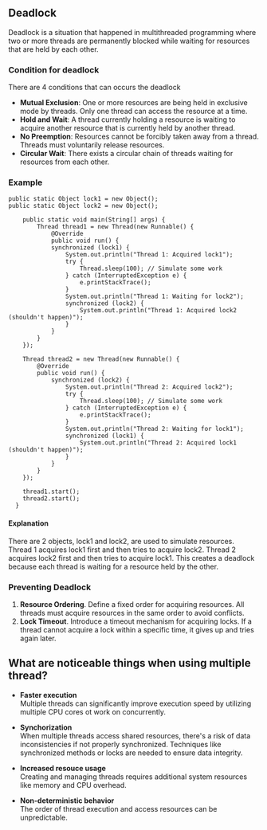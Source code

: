 <h2>Deadlock</h2>

Deadlock is a situation that happened in multithreaded programming where two or more threads are permanently blocked while waiting for resources that are held by each other.

### Condition for deadlock
There are 4 conditions that can occurs the deadlock
- <b>Mutual Exclusion</b>: One or more resources are being held in exclusive mode by threads. Only one thread can access the resource at a time.
- <b>Hold and Wait</b>: A thread currently holding a resource is waiting to acquire another resource that is currently held by another thread.
- <b>No Preemption</b>: Resources cannot be forcibly taken away from a thread. Threads must voluntarily release resources.
- <b>Circular Wait</b>: There exists a circular chain of threads waiting for resources from each other.

### Example
```
public static Object lock1 = new Object();
public static Object lock2 = new Object();

    public static void main(String[] args) {
        Thread thread1 = new Thread(new Runnable() {
            @Override
            public void run() {
            synchronized (lock1) {
                System.out.println("Thread 1: Acquired lock1");
                try {
                    Thread.sleep(100); // Simulate some work
                } catch (InterruptedException e) {
                    e.printStackTrace();
                }
                System.out.println("Thread 1: Waiting for lock2");
                synchronized (lock2) {
                    System.out.println("Thread 1: Acquired lock2 (shouldn't happen)");
                }
            }
        }
    });

    Thread thread2 = new Thread(new Runnable() {
        @Override
        public void run() {
            synchronized (lock2) {
                System.out.println("Thread 2: Acquired lock2");
                try {
                    Thread.sleep(100); // Simulate some work
                } catch (InterruptedException e) {
                    e.printStackTrace();
                }
                System.out.println("Thread 2: Waiting for lock1");
                synchronized (lock1) {
                    System.out.println("Thread 2: Acquired lock1 (shouldn't happen)");
                }
            }
        }
    });

    thread1.start();
    thread2.start();
  }
```

#### Explanation
There are 2 objects, lock1 and lock2, are used to simulate resources. Thread 1 acquires lock1 first and then tries to acquire lock2. Thread 2 acquires lock2 first and then tries to acquire lock1. This creates a deadlock because each thread is waiting for a resource held by the other.

### Preventing Deadlock
1. <b>Resource Ordering</b>. Define a fixed order for acquiring resources. All threads must acquire resources in the same order to avoid conflicts.
2. <b>Lock Timeout</b>. Introduce a timeout mechanism for acquiring locks. If a thread cannot acquire a lock within a specific time, it gives up and tries again later.

<h2>What are noticeable things when using multiple thread?</h2>

- <b>Faster execution</b><br>
Multiple threads can significantly improve execution speed by utilizing multiple CPU cores ot work on concurrently.

- <b>Synchorization</b><br>
When multiple threads access shared resources, there's a risk of data inconsistencies if not properly synchronized. Techniques like synchronized methods or locks are needed to ensure data integrity.

- <b>Increased resouce usage</b><br>
Creating and managing threads requires additional system resources like memory and CPU overhead.

- <b>Non-deterministic behavior</b><br>
The order of thread execution and access resources can be unpredictable.

